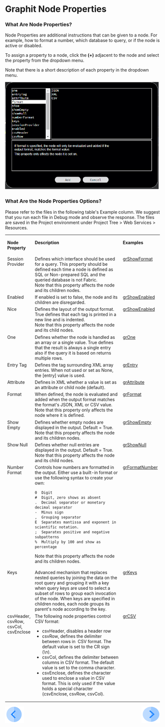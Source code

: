 # Graphit Node Properties

### What Are Node Properties?

Node Properties are additional instructions that can be given to a node. For example, how to format a number, which database to query, or if the node is active or disabled. 

To assign a property to a node, click the **(+)** adjacent to the node and select the  property from the dropdown menu. 

Note that there is a short description of each property in the dropdown menu.

<img src="/articles/15_web_services_and_graphit/17_Graphit/images/19_node_properties_menu.png" width="500" height="350"></img>


### What Are the Node Properties Options?
Please refer to the files in the following table's Example column. We suggest that you run each file in Debug mode and observe the response. The files are saved in the Project environment under Project Tree > Web Services > Resources. 
<table>
<tbody>
<tr>
<td valign="top" width="50pxl">
<p><strong>Node Property</strong></p>
</td>
<td valign="top" width="900pxl">
<p><strong>Description</strong></p>
</td>
<td valign="top" width="50pxl">
<p><strong>Examples</strong></p>
</td>
</tr>
<tr>
<td valign="top" width="50pxl">Session Provider</td>
<td valign="top" width="900pxl">Defines which interface should be used for a query. This property should be defined each time a node is defined as SQL or Non-prepared SQL and the queried database is not Fabric.<br />Note that this property affects the node and its children nodes.</td>
<td valign="top" width="50pxl"><a href="/articles/15_web_services_and_graphit/17_Graphit/10_graphit_examples.md#grshowformatgraphit">grShowFormat</a></td> 
</tr>
<tr>
<td valign="top" width="50pxl">Enabled</td>
<td valign="top" width="900pxl">If enabled is set to false, the node and its children are disregarded.</td>
<td valign="top" width="50pxl"><a href="/articles/15_web_services_and_graphit/17_Graphit/10_graphit_examples.md#grshowenabledgraphit">grShowEnabled</a></td>
</tr>
<tr>
<td valign="top" width="50pxl">Nice</td>
<td valign="top" width="900pxl">Defines the layout of the output format. True defines that each tag is printed in a new line and is indented.&nbsp;<br />Note that this property affects the node and its child nodes.</td> 
<td valign="top" width="50pxl"><a href="articles/15_web_services_and_graphit/17_Graphit/10_graphit_examples.md#grshowenabledgraphit">grShowEnabled</a></td>  
</tr>
<tr>
<td valign="top" width="50pxl">One</td>
<td valign="top" width="900pxl">Defines whether the node is handled as an array or a single value. True defines that the result is always a single entry also if the query it is based on returns multiple rows.</td>
<td valign="top" width="50pxl"><a href="/articles/15_web_services_and_graphit/17_Graphit/10_graphit_examples.md#gronegraphit">grOne</a></td>
</tr>
<tr>
<td valign="top" width="50pxl">Entry Tag</td>
<td valign="top" width="900pxl">Defines the tag surrounding XML array entries. When not used or set as None, the [entry] value is used.</td>
<td valign="top" width="50pxl"><a href="/articles/15_web_services_and_graphit/17_Graphit/10_graphit_examples.md#grentrygraphit">grEntry</a></td>
</tr>
<tr>
<td valign="top" width="50pxl">Attribute</td>
<td valign="top" width="900pxl">Defines in XML whether a value is set as an attribute or child node (default).&nbsp;</td>
<td valign="top" width="50pxl"><a href="/articles/15_web_services_and_graphit/17_Graphit/10_graphit_examples.md#grattributegraphit...">grAttribute</a></td>
</tr>
<tr>
<td valign="top" width="50pxl">Format</td>
<td valign="top" width="900pxl">When defined, the node is evaluated and added when the output format matches the format's JSON, XML or CSV value. Note that this property only affects the node where it is defined.&nbsp;</td>
<td valign="top" width="50pxl"><a href="/articles/15_web_services_and_graphit/17_Graphit/10_graphit_examples.md#grformatgraphit">grFormat</a></td>
</tr>
<tr>
<td valign="top" width="50pxl">Show Empty</td>
<td valign="top" width="900pxl">Defines whether empty nodes are displayed in the output. Default = True.<br />Note that this property affects the node and its children nodes.
<td valign="top" width="50pxl"><a href="/articles/15_web_services_and_graphit/17_Graphit/10_graphit_examples.md#grshowemptygraphit">grShowEmpty</a></td>


</td>
</tr>
<tr>
<td valign="top" width="50pxl">Show Null</td>
<td valign="top" width="900pxl">Defines whether null entries are displayed in the output. Default = True.<br />Note that this property affects the node and its child nodes.&nbsp;</td>
<td valign="top" width="50pxl"><a href="/articles/15_web_services_and_graphit/17_Graphit/10_graphit_examples.md#grshownullgraphit">grShowNull</a></td>

</tr>
<tr>
<td valign="top" width="50pxl">Number Format</td>
<td valign="top" width="900pxl">Controls how numbers are formatted in the output. Either use a built-in format or use the following syntax to create your own:

```
0  Digit
#  Digit, zero shows as absent
.  Decimal separator or monetary decimal separator
-  Minus sign
,  Grouping separator
E  Separates mantissa and exponent in scientific notation.
;  Separates positive and negative subpatterns
%  Multiply by 100 and show as percentage
```

Note that this property affects the node and its children nodes.&nbsp;</td>
<td valign="top" width="50pxl"><a href="/articles/15_web_services_and_graphit/17_Graphit/10_graphit_examples.md#grnumberformatgraphit">grFormatNumber</a></td>
</tr>
<tr>
<td valign="top" width="50pxl">Keys</td>
<td valign="top" width="900pxl">Advanced mechanism that replaces nested queries by joining the data on the root query and grouping it with a key when query keys are used to select a subset of rows to group each invocation of the node. When keys are specified in children nodes, each node groups its parent's node according to the key.</td>
<td valign="top" width="50pxl"><a href="/articles/15_web_services_and_graphit/17_Graphit/10_graphit_examples.md#grkeysgraphit">grKeys</a></td>
</tr>
<tr>
<td valign="top" width="50pxl">csvHeader, csvRow, csvCol, csvEnclose</td>
<td valign="top" width="900pxl">The following node properties control CSV format:
<ul>
<li>csvHeader, disables a header row</li>
<li>csvRow, defines the delimiter between rows in&nbsp; CSV format. The default value is set to the CR sign (\n).</li>
<li>csvCol, defines the delimiter between columns in CSV format. The default value is set to the comma character.</li>
<li>csvEnclose, defines the character used to enclose a value in CSV format. This is only used if the value holds a special character (csvEnclose, csvRow, csvCol).</li>
</ul>
</td>
<td valign="top" width="50pxl"><a href="/articles/15_web_services_and_graphit/17_Graphit/10_graphit_examples.md#grcsvgraphit">grCSV</a></td>
</tr>
</tbody>
</table>





[![Previous](/articles/images/Previous.png)](/articles/15_web_services_and_graphit/17_Graphit/03_graphit_node_types.md)[<img align="right" width="60" height="54" src="/articles/images/Next.png">](/articles/15_web_services_and_graphit/17_Graphit/05_graphit_debugging.md)

